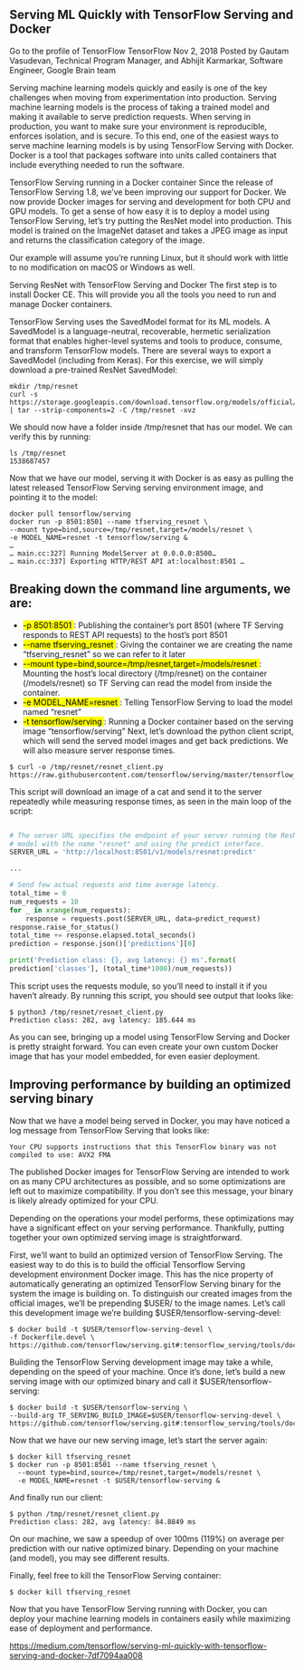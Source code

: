 ## Serving ML Quickly with TensorFlow Serving and Docker
Go to the profile of TensorFlow
TensorFlow
Nov 2, 2018
Posted by Gautam Vasudevan, Technical Program Manager, and Abhijit Karmarkar, Software Engineer, Google Brain team

Serving machine learning models quickly and easily is one of the key challenges when moving from experimentation into production. Serving machine learning models is the process of taking a trained model and making it available to serve prediction requests. When serving in production, you want to make sure your environment is reproducible, enforces isolation, and is secure. To this end, one of the easiest ways to serve machine learning models is by using TensorFlow Serving with Docker. Docker is a tool that packages software into units called containers that include everything needed to run the software.


TensorFlow Serving running in a Docker container
Since the release of TensorFlow Serving 1.8, we’ve been improving our support for Docker. We now provide Docker images for serving and development for both CPU and GPU models. To get a sense of how easy it is to deploy a model using TensorFlow Serving, let’s try putting the ResNet model into production. This model is trained on the ImageNet dataset and takes a JPEG image as input and returns the classification category of the image.

Our example will assume you’re running Linux, but it should work with little to no modification on macOS or Windows as well.

Serving ResNet with TensorFlow Serving and Docker
The first step is to install Docker CE. This will provide you all the tools you need to run and manage Docker containers.

TensorFlow Serving uses the SavedModel format for its ML models. A SavedModel is a language-neutral, recoverable, hermetic serialization format that enables higher-level systems and tools to produce, consume, and transform TensorFlow models. There are several ways to export a SavedModel (including from Keras). For this exercise, we will simply download a pre-trained ResNet SavedModel:
```
mkdir /tmp/resnet
curl -s https://storage.googleapis.com/download.tensorflow.org/models/official/20181001_resnet/savedmodels/resnet_v2_fp32_savedmodel_NHWC_jpg.tar.gz | tar --strip-components=2 -C /tmp/resnet -xvz
```
We should now have a folder inside /tmp/resnet that has our model. We can verify this by running:
```
ls /tmp/resnet
1538687457
```
Now that we have our model, serving it with Docker is as easy as pulling the latest released TensorFlow Serving serving environment image, and pointing it to the model:
```
docker pull tensorflow/serving
docker run -p 8501:8501 --name tfserving_resnet \
--mount type=bind,source=/tmp/resnet,target=/models/resnet \
-e MODEL_NAME=resnet -t tensorflow/serving &
…
… main.cc:327] Running ModelServer at 0.0.0.0:8500…
… main.cc:337] Exporting HTTP/REST API at:localhost:8501 …
```
## Breaking down the command line arguments, we are:

* <mark>-p 8501:8501 </mark>: Publishing the container’s port 8501 (where TF Serving responds to REST API requests) to the host’s port 8501
* <mark>--name tfserving_resnet </mark>: Giving the container we are creating the name “tfserving_resnet” so we can refer to it later
* <mark>--mount type=bind,source=/tmp/resnet,target=/models/resnet </mark>: Mounting the host’s local directory (/tmp/resnet) on the container (/models/resnet) so TF Serving can read the model from inside the container.
* <mark>-e MODEL_NAME=resnet </mark>: Telling TensorFlow Serving to load the model named “resnet”
* <mark>-t tensorflow/serving </mark>: Running a Docker container based on the serving image “tensorflow/serving”
Next, let’s download the python client script, which will send the served model images and get back predictions. We will also measure server response times.
```
$ curl -o /tmp/resnet/resnet_client.py https://raw.githubusercontent.com/tensorflow/serving/master/tensorflow_serving/example/resnet_client.py
```
This script will download an image of a cat and send it to the server repeatedly while measuring response times, as seen in the main loop of the script:

```python

# The server URL specifies the endpoint of your server running the ResNet
# model with the name "resnet" and using the predict interface.
SERVER_URL = 'http://localhost:8501/v1/models/resnet:predict'

...

# Send few actual requests and time average latency.
total_time = 0
num_requests = 10
for _ in xrange(num_requests):
    response = requests.post(SERVER_URL, data=predict_request)
response.raise_for_status()
total_time += response.elapsed.total_seconds()
prediction = response.json()['predictions'][0]

print('Prediction class: {}, avg latency: {} ms'.format(
prediction['classes'], (total_time*1000)/num_requests))

```

This script uses the requests module, so you’ll need to install it if you haven’t already. By running this script, you should see output that looks like:
```
$ python3 /tmp/resnet/resnet_client.py
Prediction class: 282, avg latency: 185.644 ms

```
As you can see, bringing up a model using TensorFlow Serving and Docker is pretty straight forward. You can even create your own custom Docker image that has your model embedded, for even easier deployment.

## Improving performance by building an optimized serving binary
Now that we have a model being served in Docker, you may have noticed a log message from TensorFlow Serving that looks like:

```
Your CPU supports instructions that this TensorFlow binary was not compiled to use: AVX2 FMA
```
The published Docker images for TensorFlow Serving are intended to work on as many CPU architectures as possible, and so some optimizations are left out to maximize compatibility. If you don’t see this message, your binary is likely already optimized for your CPU.

Depending on the operations your model performs, these optimizations may have a significant effect on your serving performance. Thankfully, putting together your own optimized serving image is straightforward.

First, we’ll want to build an optimized version of TensorFlow Serving. The easiest way to do this is to build the official Tensorflow Serving development environment Docker image. This has the nice property of automatically generating an optimized TensorFlow Serving binary for the system the image is building on. To distinguish our created images from the official images, we’ll be prepending $USER/ to the image names. Let’s call this development image we’re building $USER/tensorflow-serving-devel:
```
$ docker build -t $USER/tensorflow-serving-devel \
-f Dockerfile.devel \
https://github.com/tensorflow/serving.git#:tensorflow_serving/tools/docker
```
Building the TensorFlow Serving development image may take a while, depending on the speed of your machine. Once it’s done, let’s build a new serving image with our optimized binary and call it $USER/tensorflow-serving:
```
$ docker build -t $USER/tensorflow-serving \
--build-arg TF_SERVING_BUILD_IMAGE=$USER/tensorflow-serving-devel \ https://github.com/tensorflow/serving.git#:tensorflow_serving/tools/docker
```
Now that we have our new serving image, let’s start the server again:
```
$ docker kill tfserving_resnet
$ docker run -p 8501:8501 --name tfserving_resnet \
  --mount type=bind,source=/tmp/resnet,target=/models/resnet \
  -e MODEL_NAME=resnet -t $USER/tensorflow-serving &
```
And finally run our client:
```
$ python /tmp/resnet/resnet_client.py
Prediction class: 282, avg latency: 84.8849 ms
```
On our machine, we saw a speedup of over 100ms (119%) on average per prediction with our native optimized binary. Depending on your machine (and model), you may see different results.

Finally, feel free to kill the TensorFlow Serving container:

```
$ docker kill tfserving_resnet
```
Now that you have TensorFlow Serving running with Docker, you can deploy your machine learning models in containers easily while maximizing ease of deployment and performance.


https://medium.com/tensorflow/serving-ml-quickly-with-tensorflow-serving-and-docker-7df7094aa008
